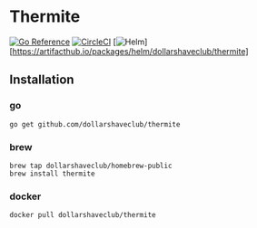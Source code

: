 Thermite
========

[![Go Reference](https://pkg.go.dev/badge/github.com/dollarshaveclub/thermite.svg)](https://pkg.go.dev/github.com/dollarshaveclub/thermite)
[![CircleCI](https://circleci.com/gh/dollarshaveclub/thermite/tree/master.svg?style=svg)](https://circleci.com/gh/dollarshaveclub/thermite/tree/master)
[![Helm](https://img.shields.io/endpoint?url=https://artifacthub.io/badge/repository/dollarshaveclub)][https://artifacthub.io/packages/helm/dollarshaveclub/thermite]

## Installation

### go

	go get github.com/dollarshaveclub/thermite

### brew

	brew tap dollarshaveclub/homebrew-public
	brew install thermite

### docker

	docker pull dollarshaveclub/thermite
